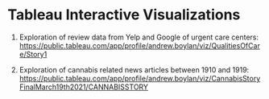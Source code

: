 # Tableau Interactive Visualizations #

1. Exploration of review data from Yelp and Google of urgent care centers: https://public.tableau.com/app/profile/andrew.boylan/viz/QualitiesOfCare/Story1

2. Exploration of cannabis related news articles between 1910 and 1919: https://public.tableau.com/app/profile/andrew.boylan/viz/CannabisStoryFinalMarch19th2021/CANNABISSTORY
